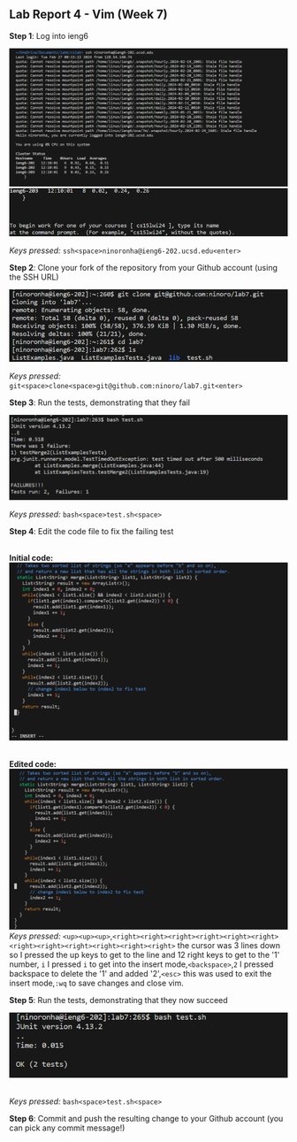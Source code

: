 Lab Report 4 - Vim (Week 7)
--------
__Step 1__: Log into ieng6

![Image](finalcomp.png)
![Image](finalcomp2.png)

_Keys pressed:_ `ssh<space>ninoronha@ieng6-202.ucsd.edu<enter>`

 __Step 2__: Clone your fork of the repository from your Github account (using the SSH URL)

![Image](finalcomp3.png)

_Keys pressed:_ `git<space>clone<space>git@github.com:ninoro/lab7.git<enter>`

 __Step 3__: Run the tests, demonstrating that they fail

![Image](finalcomp4.png)

_Keys pressed:_ `bash<space>test.sh<space>`

 __Step 4__: Edit the code file to fix the failing test

<br> __Initial code:__ <br>
![Image](finalcomp6.png)

<br> __Edited code:__ <br>
![Image](finalcomp7.png)
<br> _Keys pressed:_ `<up><up><up>`,`<right><right><right><right><right><right><right><right><right><right><right><right>` the cursor was 3 lines down so I pressed the up keys to get to the line and 12 right keys to get to the '1' number, `i` I pressed `i` to get into the insert mode,`<backspace>`,`2` I pressed backspace to delete the '1' and added '2',`<esc>` this was used to exit the insert mode,`:wq` to save changes and close vim. <br>

 __Step 5__: Run the tests, demonstrating that they now succeed

 ![Image](finalcomp5.png)
 
<br> _Keys pressed:_ `bash<space>test.sh<space>` <br>

 __Step 6__: Commit and push the resulting change to your Github account (you can pick any commit message!)

 


 




 
 

